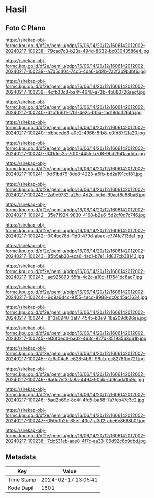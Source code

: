 # Hasil

## Foto C Plano

https://sirekap-obj-formc.kpu.go.id/df2e/pemilu/pdpr/16/06/14/20/12/1606142012002-20240217-100238--79cad7c3-b23a-494d-8632-bc03043586e4.jpg

https://sirekap-obj-formc.kpu.go.id/df2e/pemilu/pdpr/16/06/14/20/12/1606142012002-20240217-100239--a7d5c404-74c5-4da6-bd2b-7a2f3b9b3bf6.jpg

https://sirekap-obj-formc.kpu.go.id/df2e/pemilu/pdpr/16/06/14/20/12/1606142012002-20240217-100239--4cfb33c8-ba4f-4648-a73b-4b880726aecf.jpg

https://sirekap-obj-formc.kpu.go.id/df2e/pemilu/pdpr/16/06/14/20/12/1606142012002-20240217-100240--d1bf6601-17b1-4e2c-b15a-1ad18dd3264a.jpg

https://sirekap-obj-formc.kpu.go.id/df2e/pemilu/pdpr/16/06/14/20/12/1606142012002-20240217-100240--bbbcedd6-a0c2-4966-8fb8-e0fd87f2fa20.jpg

https://sirekap-obj-formc.kpu.go.id/df2e/pemilu/pdpr/16/06/14/20/12/1606142012002-20240217-100241--341dcc2c-70f0-4455-b7d8-9bd2941aaddb.jpg

https://sirekap-obj-formc.kpu.go.id/df2e/pemilu/pdpr/16/06/14/20/12/1606142012002-20240217-100241--9d61bd79-8de8-4223-a6fb-bd2a191cdf81.jpg

https://sirekap-obj-formc.kpu.go.id/df2e/pemilu/pdpr/16/06/14/20/12/1606142012002-20240217-100242--2a9e9732-a25c-4d2c-befd-69acf8c68ba6.jpg

https://sirekap-obj-formc.kpu.go.id/df2e/pemilu/pdpr/16/06/14/20/12/1606142012002-20240217-100242--35e71924-9830-4168-b2a6-5d2cf0d7c746.jpg

https://sirekap-obj-formc.kpu.go.id/df2e/pemilu/pdpr/16/06/14/20/12/1606142012002-20240217-100242--004bc78d-f1d0-479d-abac-c774fe713da1.jpg

https://sirekap-obj-formc.kpu.go.id/df2e/pemilu/pdpr/16/06/14/20/12/1606142012002-20240217-100243--85b5ab20-eca6-4ac1-b7e1-1d837cb38143.jpg

https://sirekap-obj-formc.kpu.go.id/df2e/pemilu/pdpr/16/06/14/20/12/1606142012002-20240217-100243--ae925893-55fa-4c2c-a10c-f17541dc8ac7.jpg

https://sirekap-obj-formc.kpu.go.id/df2e/pemilu/pdpr/16/06/14/20/12/1606142012002-20240217-100244--6d9a6d4c-9155-4acd-8988-dc0c45ac1634.jpg

https://sirekap-obj-formc.kpu.go.id/df2e/pemilu/pdpr/16/06/14/20/12/1606142012002-20240217-100244--813a0940-3af7-4545-b3e9-18a209d696aa.jpg

https://sirekap-obj-formc.kpu.go.id/df2e/pemilu/pdpr/16/06/14/20/12/1606142012002-20240217-100245--e06f0ec4-ba02-463c-827d-35193563d61b.jpg

https://sirekap-obj-formc.kpu.go.id/df2e/pemilu/pdpr/16/06/14/20/12/1606142012002-20240217-100245--7a6a04a6-e628-4b6f-98cb-cc8276fbd72f.jpg

https://sirekap-obj-formc.kpu.go.id/df2e/pemilu/pdpr/16/06/14/20/12/1606142012002-20240217-100246--9a0c7ef3-fa8a-4494-90bb-cb9cada1f59c.jpg

https://sirekap-obj-formc.kpu.go.id/df2e/pemilu/pdpr/16/06/14/20/12/1606142012002-20240217-100246--5ad2b69e-8c4f-4fd5-ba88-7a7feb47c3c2.jpg

https://sirekap-obj-formc.kpu.go.id/df2e/pemilu/pdpr/16/06/14/20/12/1606142012002-20240217-100247--059d1b2b-85ef-43c7-a3d2-abe6e8668b0f.jpg

https://sirekap-obj-formc.kpu.go.id/df2e/pemilu/pdpr/16/06/14/20/12/1606142012002-20240217-100238--7dc531eb-aae8-4f7c-aa33-09d92c8b9dbd.jpg


## Metadata

| Key        | Value               |
| ---------- | ------------------- |
| Time Stamp | 2024-02-17 13:05:41 |
| Kode Dapil | 1601                |



